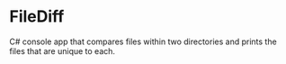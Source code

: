 # FileDiff
C# console app that compares files within two directories and prints the files that are unique to each.